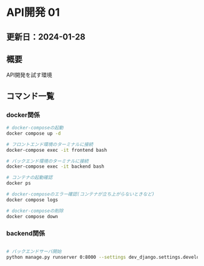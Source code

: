 # API開発 01

## 更新日：2024-01-28

## 概要

API開発を試す環境

## コマンド一覧

### docker関係

```sh
# docker-composeの起動
docker compose up -d

# フロントエンド環境のターミナルに接続
docker-compose exec -it frontend bash

# バックエンド環境のターミナルに接続
docker-compose exec -it backend bash

# コンテナの起動確認
docker ps

# docker-composeのエラー確認(コンテナが立ち上がらないときなど)
docker compose logs

# docker-composeの削除
docker compose down
```

### backend関係

``` sh

# バックエンドサーバ開始
python manage.py runserver 0:8000 --settings dev_django.settings.development

```


